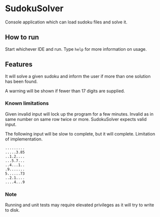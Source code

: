 # SudokuSolver

Console application which can load sudoku files and solve it.

## How to run

Start whichever IDE and run. Type `help` for more information on usage.

## Features

It will solve a given sudoku and inform the user if more than one solution has been found.

A warning will be shown if fewer than 17 digits are supplied.

### Known limitations

Given invalid input will lock up the program for a few minutes. Invalid as in same number on same row twice or more. SudokuSolver expects valid input.

The following input will be slow to complete, but it will complete. Limitation of implementation.

```
.........
.....3.85
..1.2....
...5.7...
..4...1..
.9.......
5......73
..2.1....
....4...9
```

### Note

Running and unit tests may require elevated privileges as it will try to write to disk. 